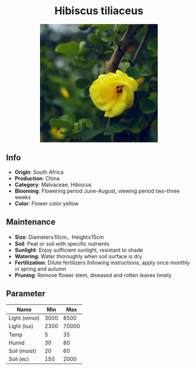<h1 align='center'>Hibiscus tiliaceus</h1>
<p align="center">
    <img 
        align='center'
        width='320'
        src="../images/hibiscus tiliaceus.png" 
        alt='Hibiscus tiliaceus' />
</p>

## Info

 - **Origin**: South Africa
 - **Production**: China
 - **Category**: Malvaceae, Hibiscus
 - **Blooming**: Flowering period June-August, viewing period two-three weeks
 - **Color**: Flower color yellow

## Maintenance

 - **Size**: Diameter≥10cm，Height≥15cm
 - **Soil**: Peat or soil with specific nutrients
 - **Sunlight**: Enjoy sufficient sunlight, resistant to shade
 - **Watering**: Water thoroughly when soil surface is dry
 - **Fertilization**: Dilute fertilizers following instructions, apply once monthly in spring and autumn
 - **Pruning**: Remove flower stem, diseased and rotten leaves timely

## Parameter

| Name         | Min  | Max   |
|--------------|------|-------|
| Light (mmol) | 3000 | 8500  |
| Light (lux)  | 2300 | 70000 |
| Temp         | 5    | 35    |
| Humid        | 30   | 80    |
| Soil (moist) | 20   | 60    |
| Soil (ec)    | 150  | 2000  |